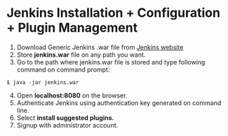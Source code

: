 # Jenkins Installation + Configuration + Plugin Management

1. Download Generic Jenkins .war file from [Jenkins website](https://jenkins.io/download/)
2. Store **jenkins.war** file on any path you want.
3. Go to the path where jenkins.war file is stored and type following command on command prompt:
```
$ java -jar jenkins.war
```
4. Open **localhost:8080** on the browser.
5. Authenticate Jenkins using authentication key generated on command line.
6. Select **install suggested plugins.**
7. Signup with administrator account.
